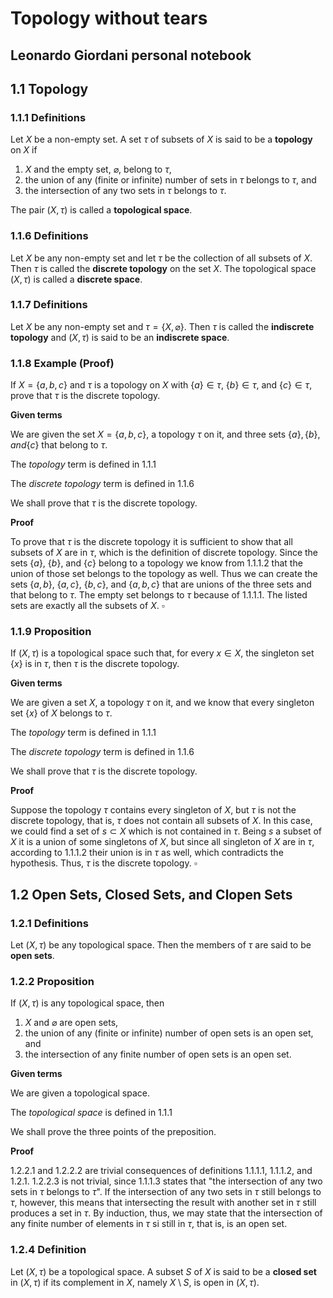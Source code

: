 # Topology without tears
## Leonardo Giordani personal notebook

## 1.1 Topology

### 1.1.1 Definitions

Let $X$ be a non-empty set. A set $\tau$ of subsets of $X$ is said to be a **topology** on $X$ if

1. $X$ and the empty set, $\varnothing$, belong to $\tau$,
2. the union of any (finite or infinite) number of sets in $\tau$ belongs to $\tau$, and
3. the intersection of any two sets in $\tau$ belongs to $\tau$.

The pair $(X, \tau)$ is called a **topological space**.

### 1.1.6 Definitions

Let $X$ be any non-empty set and let $\tau$ be the collection of all subsets of $X$. Then $\tau$ is called the **discrete topology** on the set $X$. The topological space $(X, \tau)$ is called a **discrete space**.

### 1.1.7 Definitions

Let $X$ be any non-empty set and $\tau = \{X, \varnothing\}$. Then $\tau$ is called the **indiscrete topology** and $(X, \tau)$ is said to be an **indiscrete space**.

### 1.1.8 Example (Proof)

If $X = \{a, b, c\}$ and $\tau$ is a topology on $X$ with $\{a\} \in \tau$, $\{b\} \in \tau$, and $\{c\} \in \tau$, prove that $\tau$ is the discrete topology.

**Given terms**

We are given the set $X = \{a, b, c\}$, a topology $\tau$ on it, and three sets $\{a\}, \{b\}, and \{c\}$ that belong to $\tau$.

The _topology_ term is defined in 1.1.1

The _discrete topology_ term is defined in 1.1.6

We shall prove that $\tau$ is the discrete topology.

**Proof**

To prove that $\tau$ is the discrete topology it is sufficient to show that all subsets of $X$ are in $\tau$, which is the definition of discrete topology.
Since the sets $\{a\}$, $\{b\}$, and $\{c\}$ belong to a topology we know from 1.1.1.2 that the union of those set belongs to the topology as well.
Thus we can create the sets $\{a, b\}$, $\{a, c\}$, $\{b, c\}$, and $\{a, b, c\}$ that are unions of the three sets and that belong to $\tau$.
The empty set belongs to $\tau$ because of 1.1.1.1.
The listed sets are exactly all the subsets of $X$. $\square$

### 1.1.9 Proposition

If $(X, \tau)$ is a topological space such that, for every $x \in X$, the singleton set $\{x\}$ is in $\tau$, then $\tau$ is the discrete topology.

**Given terms**

We are given a set $X$, a topology $\tau$ on it, and we know that every singleton set $\{x\}$ of $X$ belongs to $\tau$.

The _topology_ term is defined in 1.1.1

The _discrete topology_ term is defined in 1.1.6

We shall prove that $\tau$ is the discrete topology.

**Proof**

Suppose the topology $\tau$ contains every singleton of $X$, but $\tau$ is not the discrete topology, that is, $\tau$ does not contain all subsets of $X$.
In this case, we could find a set of $s \subset X$ which is not contained in $\tau$.
Being $s$ a subset of $X$ it is a union of some singletons of $X$, but since all singleton of $X$ are in $\tau$, according to 1.1.1.2 their union is in $\tau$ as well, which contradicts the hypothesis.
Thus, $\tau$ is the discrete topology. $\square$

## 1.2 Open Sets, Closed Sets, and Clopen Sets

### 1.2.1 Definitions

Let $(X, \tau)$ be any topological space. Then the members of $\tau$ are said to be **open sets**.

### 1.2.2 Proposition

If $(X, \tau)$ is any topological space, then

1. $X$ and $\varnothing$ are open sets,
2. the union of any (finite or infinite) number of open sets is an open set, and
3. the intersection of any finite number of open sets is an open set.

**Given terms**

We are given a topological space.

The _topological space_ is defined in 1.1.1

We shall prove the three points of the preposition.

**Proof**

1.2.2.1 and 1.2.2.2 are trivial consequences of definitions 1.1.1.1, 1.1.1.2, and 1.2.1.
1.2.2.3 is not trivial, since 1.1.1.3 states that "the intersection of any two sets in $\tau$ belongs to $\tau$".
If the intersection of any two sets in $\tau$ still belongs to $\tau$, however, this means that intersecting the result with another set in $\tau$ still produces a set in $\tau$. By induction, thus, we may state that the intersection of any finite number of elements in $\tau$ si still in $\tau$, that is, is an open set.

### 1.2.4 Definition

Let $(X, \tau)$ be a topological space. A subset $S$ of $X$ is said to be a **closed set** in $(X, \tau)$ if its complement in $X$, namely $X \setminus S$, is open in $(X, \tau)$.


